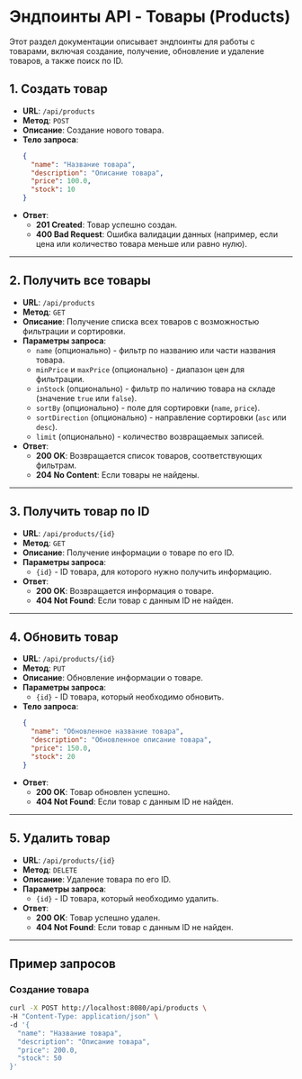 # Эндпоинты API - Товары (Products)

Этот раздел документации описывает эндпоинты для работы с товарами, включая создание, получение, обновление и удаление товаров, а также поиск по ID.

## 1. Создать товар

- **URL**: `/api/products`
- **Метод**: `POST`
- **Описание**: Создание нового товара.
- **Тело запроса**:
    ```json
    {
      "name": "Название товара",
      "description": "Описание товара",
      "price": 100.0,
      "stock": 10
    }
    ```
- **Ответ**:
    - **201 Created**: Товар успешно создан.
    - **400 Bad Request**: Ошибка валидации данных (например, если цена или количество товара меньше или равно нулю).

---

## 2. Получить все товары

- **URL**: `/api/products`
- **Метод**: `GET`
- **Описание**: Получение списка всех товаров с возможностью фильтрации и сортировки.
- **Параметры запроса**:
    - `name` (опционально) - фильтр по названию или части названия товара.
    - `minPrice` и `maxPrice` (опционально) - диапазон цен для фильтрации.
    - `inStock` (опционально) - фильтр по наличию товара на складе (значение `true` или `false`).
    - `sortBy` (опционально) - поле для сортировки (`name`, `price`).
    - `sortDirection` (опционально) - направление сортировки (`asc` или `desc`).
    - `limit` (опционально) - количество возвращаемых записей.
- **Ответ**:
    - **200 OK**: Возвращается список товаров, соответствующих фильтрам.
    - **204 No Content**: Если товары не найдены.

---

## 3. Получить товар по ID

- **URL**: `/api/products/{id}`
- **Метод**: `GET`
- **Описание**: Получение информации о товаре по его ID.
- **Параметры запроса**:
    - `{id}` - ID товара, для которого нужно получить информацию.
- **Ответ**:
    - **200 OK**: Возвращается информация о товаре.
    - **404 Not Found**: Если товар с данным ID не найден.

---

## 4. Обновить товар

- **URL**: `/api/products/{id}`
- **Метод**: `PUT`
- **Описание**: Обновление информации о товаре.
- **Параметры запроса**:
    - `{id}` - ID товара, который необходимо обновить.
- **Тело запроса**:
    ```json
    {
      "name": "Обновленное название товара",
      "description": "Обновленное описание товара",
      "price": 150.0,
      "stock": 20
    }
    ```
- **Ответ**:
    - **200 OK**: Товар обновлен успешно.
    - **404 Not Found**: Если товар с данным ID не найден.

---

## 5. Удалить товар

- **URL**: `/api/products/{id}`
- **Метод**: `DELETE`
- **Описание**: Удаление товара по его ID.
- **Параметры запроса**:
    - `{id}` - ID товара, который необходимо удалить.
- **Ответ**:
    - **200 OK**: Товар успешно удален.
    - **404 Not Found**: Если товар с данным ID не найден.

---

## Пример запросов

### Создание товара

```bash
curl -X POST http://localhost:8080/api/products \
-H "Content-Type: application/json" \
-d '{
  "name": "Название товара",
  "description": "Описание товара",
  "price": 200.0,
  "stock": 50
}'
